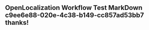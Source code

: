 <properties
ms.topic="hero-topic"
ms.test1="hero-topic"
ms.test2="test"/>

## OpenLocalization Workflow Test MarkDown c9ee6e88-020e-4c38-b149-cc857ad53bb7 thanks!
